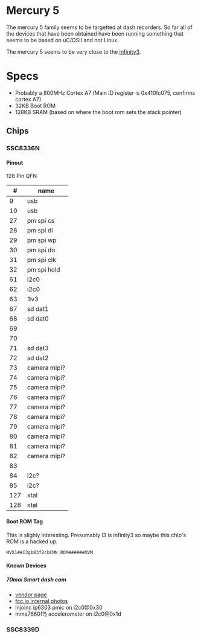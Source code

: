 # Mercury 5

The mercury 5 family seems to be targetted at dash recorders. So far all of the devices that have been obtained have been running something that seems to be based on uC/OSII and not Linux.

The mercury 5 seems to be very close to the [infinity3](/infinity3).

# Specs

- Probably a 800MHz Cortex A7 (Main ID register is 0x410fc075, confirms cortex A7)
- 32KB Boot ROM
- 128KB SRAM (based on where the boot rom sets the stack pointer)

## Chips

### SSC8336N

#### Pinout

128 Pin QFN

| #   | name         |
|-----|--------------|
| 9   | usb          |
| 10  | usb          |
| 27  | pm spi cs    |
| 28  | pm spi di    |
| 29  | pm spi wp    |
| 30  | pm spi do    |
| 31  | pm spi clk   |
| 32  | pm spi hold  |
| 61  | i2c0         |
| 62  | i2c0         |
| 63  | 3v3          |
| 67  | sd dat1      |
| 68  | sd dat0      |
| 69  |              |
| 70  |              |
| 71  | sd dat3      |
| 72  | sd dat2      |
| 73  | camera mipi? |
| 74  | camera mipi? |
| 75  | camera mipi? |
| 76  | camera mipi? |
| 77  | camera mipi? |
| 78  | camera mipi? |
| 79  | camera mipi? |
| 80  | camera mipi? |
| 81  | camera mipi? |
| 82  | camera mipi? |
| 83  |              |
| 84  | i2c?         |
| 85  | i2c?         |
| 127 | xtal         |
| 128 | xtal         |


#### Boot ROM Tag

This is slighly interesting. Presumably I3 is infinity3 so maybe this chip's ROM is a hacked up. 

```
MVX1##I3gb83f2cbCMN_ROM######XVM
```

#### Known Devices 

##### 70mai Smart dash cam 

- [vendor page](https://www.70mai.com/en/70mai-dash-cam-lite/?gclid=EAIaIQobChMIzsLkl6y_5QIVEz5gCh1UOg9eEAAYASAAEgLvffD_BwE) 
- [fcc.io internal photos](https://fccid.io/2AOK9-MIDRIVED08/Internal-Photos/internal-photos-4351132)
- injoinc ip6303 pmic on i2c0@0x30
- mma7660(?) accelerometer on i2c0@0x1d


### SSC8339D
